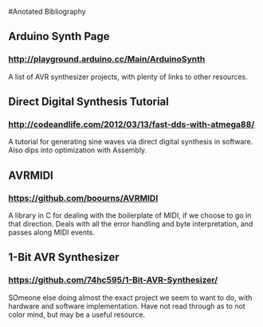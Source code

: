 #Anotated Bibliography

## Arduino Synth Page
### http://playground.arduino.cc/Main/ArduinoSynth

A list of AVR synthesizer projects, with plenty of links to other resources.

## Direct Digital Synthesis Tutorial
### http://codeandlife.com/2012/03/13/fast-dds-with-atmega88/

A tutorial for generating sine waves via direct digital synthesis in software. Also dips into optimization with Assembly.

## AVRMIDI
### https://github.com/boourns/AVRMIDI

A library in C for dealing with the boilerplate of MIDI, if we choose to go in that direction. Deals with all the error handling and byte interpretation, and passes along MIDI events.

## 1-Bit AVR Synthesizer
### https://github.com/74hc595/1-Bit-AVR-Synthesizer/

SOmeone else doing almost the exact project we seem to want to do, with hardware and software implementation. Have not read through as to not color mind, but may be a useful resource. 

